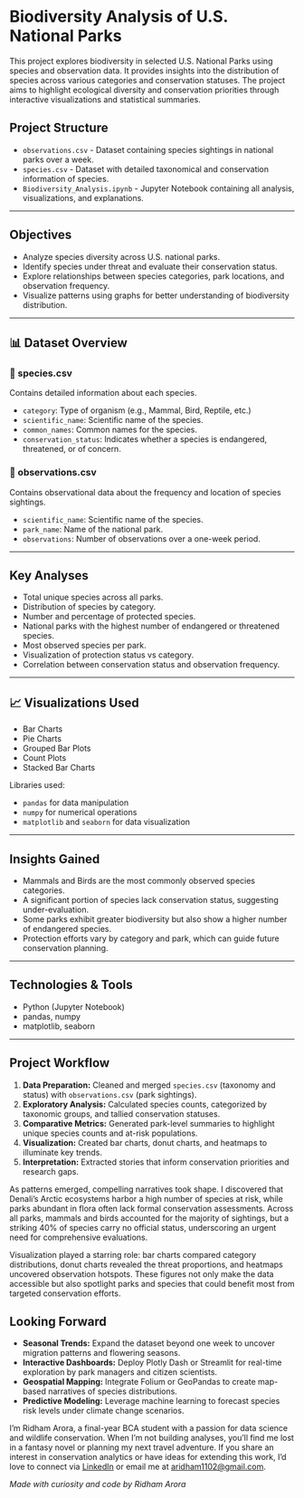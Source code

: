# Biodiversity Analysis of U.S. National Parks

This project explores biodiversity in selected U.S. National Parks using species and observation data. It provides insights into the distribution of species across various categories and conservation statuses. The project aims to highlight ecological diversity and conservation priorities through interactive visualizations and statistical summaries.

## Project Structure

- `observations.csv` - Dataset containing species sightings in national parks over a week.
- `species.csv` - Dataset with detailed taxonomical and conservation information of species.
- `Biodiversity_Analysis.ipynb` - Jupyter Notebook containing all analysis, visualizations, and explanations.

---

## Objectives

- Analyze species diversity across U.S. national parks.
- Identify species under threat and evaluate their conservation status.
- Explore relationships between species categories, park locations, and observation frequency.
- Visualize patterns using graphs for better understanding of biodiversity distribution.

---

## 📊 Dataset Overview

### 🔹 species.csv
Contains detailed information about each species.

- `category`: Type of organism (e.g., Mammal, Bird, Reptile, etc.)
- `scientific_name`: Scientific name of the species.
- `common_names`: Common names for the species.
- `conservation_status`: Indicates whether a species is endangered, threatened, or of concern.

### 🔹 observations.csv
Contains observational data about the frequency and location of species sightings.

- `scientific_name`: Scientific name of the species.
- `park_name`: Name of the national park.
- `observations`: Number of observations over a one-week period.

---

## Key Analyses

- Total unique species across all parks.
- Distribution of species by category.
- Number and percentage of protected species.
- National parks with the highest number of endangered or threatened species.
- Most observed species per park.
- Visualization of protection status vs category.
- Correlation between conservation status and observation frequency.

---

## 📈 Visualizations Used

- Bar Charts
- Pie Charts
- Grouped Bar Plots
- Count Plots
- Stacked Bar Charts

Libraries used:
- `pandas` for data manipulation
- `numpy` for numerical operations
- `matplotlib` and `seaborn` for data visualization

---

## Insights Gained

- Mammals and Birds are the most commonly observed species categories.
- A significant portion of species lack conservation status, suggesting under-evaluation.
- Some parks exhibit greater biodiversity but also show a higher number of endangered species.
- Protection efforts vary by category and park, which can guide future conservation planning.

---

## Technologies & Tools

- Python (Jupyter Notebook)
- pandas, numpy
- matplotlib, seaborn

---
## Project Workflow

1. **Data Preparation:** Cleaned and merged `species.csv` (taxonomy and status) with `observations.csv` (park sightings).
2. **Exploratory Analysis:** Calculated species counts, categorized by taxonomic groups, and tallied conservation statuses.
3. **Comparative Metrics:** Generated park-level summaries to highlight unique species counts and at-risk populations.
4. **Visualization:** Created bar charts, donut charts, and heatmaps to illuminate key trends.
5. **Interpretation:** Extracted stories that inform conservation priorities and research gaps.

As patterns emerged, compelling narratives took shape. I discovered that Denali’s Arctic ecosystems harbor a high number of species at risk, while parks abundant in flora often lack formal conservation assessments. Across all parks, mammals and birds accounted for the majority of sightings, but a striking 40% of species carry no official status, underscoring an urgent need for comprehensive evaluations.

Visualization played a starring role: bar charts compared category distributions, donut charts revealed the threat proportions, and heatmaps uncovered observation hotspots. These figures not only make the data accessible but also spotlight parks and species that could benefit most from targeted conservation efforts.

## Looking Forward

* **Seasonal Trends:** Expand the dataset beyond one week to uncover migration patterns and flowering seasons.
* **Interactive Dashboards:** Deploy Plotly Dash or Streamlit for real-time exploration by park managers and citizen scientists.
* **Geospatial Mapping:** Integrate Folium or GeoPandas to create map-based narratives of species distributions.
* **Predictive Modeling:** Leverage machine learning to forecast species risk levels under climate change scenarios.

I’m Ridham Arora, a final-year BCA student with a passion for data science and wildlife conservation. When I’m not building analyses, you’ll find me lost in a fantasy novel or planning my next travel adventure. If you share an interest in conservation analytics or have ideas for extending this work, I’d love to connect via [LinkedIn](https://www.linkedin.com/in/ridham-arora-24725a2a4/) or email me at [aridham1102@gmail.com](mailto:aridham1102@gmail.com).

*Made with curiosity and code by Ridham Arora*
